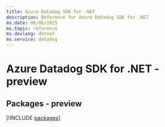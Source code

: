 ```yaml
---
title: Azure Datadog SDK for .NET
description: Reference for Azure Datadog SDK for .NET
ms.date: 06/06/2025
ms.topic: reference
ms.devlang: dotnet
ms.service: datadog
---
```

# Azure Datadog SDK for .NET - preview
## Packages - preview
[!INCLUDE [packages](datadog-index.md)]